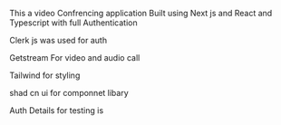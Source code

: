


This a video Confrencing application Built using Next js and React and Typescript  with full Authentication 

Clerk js was used for auth 


Getstream For video and audio call


Tailwind for styling 


shad cn ui for componnet libary 



Auth Details for testing is 
